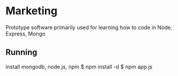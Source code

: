 Marketing
=========

Prototype software primarily used for learning how to code in Node, Express, Mongo

Running
-------

install mongodb, node.js, npm
    $ npm install -d
    $ npm app.js

